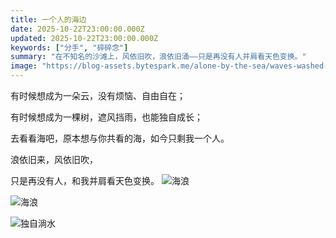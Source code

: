 ```yaml
---
title: 一个人的海边
date: 2025-10-22T23:00:00.000Z
updated: 2025-10-22T23:00:00.000Z
keywords: ["分手", "碎碎念"]
summary: "在不知名的沙滩上，风依旧吹，浪依旧涌——只是再没有人并肩看天色变换。"
image: "https://blog-assets.bytespark.me/alone-by-the-sea/waves-washed-feet.webp"
---
```


有时候想成为一朵云，没有烦恼、自由自在；

有时候想成为一棵树，遮风挡雨，也能独自成长；

去看看海吧，原本想与你共看的海，如今只剩我一个人。

浪依旧来，风依旧吹，

只是再没有人，和我并肩看天色变换。
![海浪](https://blog-assets.bytespark.me/alone-by-the-sea/ocean-waves-1.webp "海浪")

![海浪](https://blog-assets.bytespark.me/alone-by-the-sea/ocean-waves-2.webp "海浪")

![独自淌水](https://blog-assets.bytespark.me/alone-by-the-sea/waves-washed-feet.webp "独自淌水")
